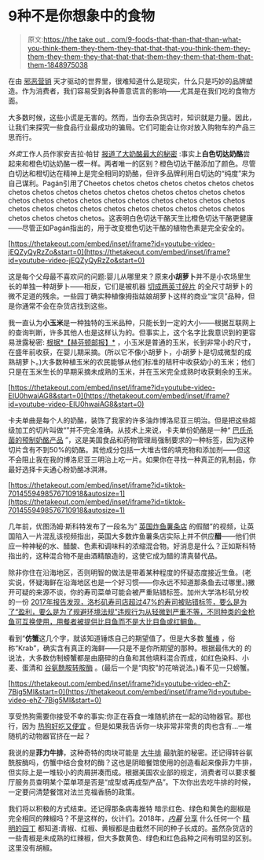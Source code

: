# 9种不是你想象中的食物

> 原文:[https://the take out . com/9-foods-that-than-that-than-what-you-think-them-they-them-they-that-that-that-you-think-them-they-them-they-them-they-that-that-that-them-they-them-that-them-that-them-1848975038](https://thetakeout.com/9-foods-that-aren-t-what-you-think-they-are-1848975038)

在由 [邪恶营销](https://thetakeout.com/chicagwa-chicago-water-wont-remove-lead-lines-1848924006) 天才驱动的世界里，很难知道什么是现实，什么只是巧妙的品牌塑造。作为消费者，我们容易受到各种善意谎言的影响——尤其是在我们吃的食物方面。

大多数时候，这些小谎是无害的。然而，当你去杂货店时，知识就是力量。因此，让我们来探究一些食品行业最成功的骗局。它们可能会让你对放入购物车的产品三思而行。

*外卖*工作人员作家安吉拉·帕甘 [报道了大奶酪最大的秘密](https://thetakeout.com/difference-between-white-and-orange-cheddar-cheese-1848976428) :事实上**白色切达奶酪**尝起来和橙色切达奶酪一模一样。两者唯一的区别？橙色切达干酪添加了颜色。尽管白切达和橙切达在精神上是完全相同的奶酪，但许多品牌利用白切达的“纯度”来为自己谋利。Pagán引用了Cheetos chetos chetos chetos chetos chetos chetos chetos chetos chetos chetos chetos chetos chetos chetos chetos chetos chetos chetos chetos chetos chetos chetos chetos chetos chetos chetos chetos chetos chetos chetos chetos chetos chetos chetos chetos chetos chetos chetos chetos chetos。这表明白色切达干酪天生比橙色切达干酪更健康——尽管正如Pagán指出的，用于改变橙色切达干酪的植物色素是完全安全的。

 [https://thetakeout.com/embed/inset/iframe?id=youtube-video-jEQZyQyRzZo&start=0](https://thetakeout.com/embed/inset/iframe?id=youtube-video-jEQZyQyRzZo&start=0) 

这是每个父母最不喜欢问的问题:婴儿从哪里来？原来**小胡萝卜**并不是小农场里生长的单独一种胡萝卜——相反，它们是被机器 [切成两英寸碎片](https://www.businessinsider.com/baby-carrots-not-baby-sized-carrots-2015-12) 的全尺寸胡萝卜的微不足道的残余。一些园丁确实种植像拇指姑娘胡萝卜这样的商业“宝贝”品种，但是你通常不会在杂货店找到这些。

我一直认为**小玉米**是一种独特的玉米品种，只能长到一定的大小——根据互联网上的查询判断，许多其他人也是这样认为的。但事实上，这个名字比我意识到的更容易泄露秘密: [根据*【赫芬顿邮报】*](https://www.huffpost.com/entry/where-does-baby-corn-come-from_n_5729387ee4b096e9f08fa79a) ，小玉米是普通的玉米，长到非常小的尺寸，在盛年前收获，在婴儿期采摘。(所以它不像小胡萝卜，小胡萝卜是切成微型的成熟胡萝卜。)大多数种植玉米的农民能够从他们标准的秸秆中收获幼小的玉米；他们只是在玉米生长的早期采摘未成熟的玉米，并在玉米完全成熟时收获剩余的玉米。

 [https://thetakeout.com/embed/inset/iframe?id=youtube-video-EIU0hwaiAG8&start=0](https://thetakeout.com/embed/inset/iframe?id=youtube-video-EIU0hwaiAG8&start=0) 

卡夫单曲是每个人的奶酪，装饰了我家的许多油炸博洛尼亚三明治。但是把这些超级加工的切片叫做“”并不完全准确。从技术上来说，卡夫单份奶酪是一种“ [巴氏杀菌的预制奶酪产品](https://www.delish.com/food-news/a46872/your-favorite-cheese-might-not-be-real/) ”，这是美国食品和药物管理局强制要求的一种标签，因为这种切片含有不到50%的奶酪。其他成分包括一大堆古怪的填充物和添加剂——但这不会阻止我在我的博洛尼亚三明治上吃一片。如果你在寻找一种真正的乳制品，你最好选择卡夫通心粉奶酪冰淇淋。

 [https://thetakeout.com/embed/inset/iframe?id=tiktok-7014559498576710918&autosize=1](https://thetakeout.com/embed/inset/iframe?id=tiktok-7014559498576710918&autosize=1) 

几年前，优图汤姆·斯科特发布了一段名为“ [英国炸鱼薯条店](https://www.youtube.com/watch?v=642x2Y3Zla0) 的假醋”的视频，让英国陷入一片混乱该视频指出，英国大多数炸鱼薯条店实际上并不供应**醋**——他们供应一种神秘的水、醋酸、色素和调味料的浓缩混合物。好消息是什么？正如斯科特指出的，这种混合物不是由酒精酿造的，这使它成为醋的清真替代品。

除非你住在沿海地区，否则明智的做法是带着某种程度的怀疑态度接近生鱼。(老实说，怀疑海鲜在沿海地区也是一个好习惯——你永远不知道那条鱼去过哪里。)撇开可疑的来源不谈，你的寿司菜单可能会被严重贴错标签。加州大学洛杉矶分校 的一份 [2017年报告发现，洛杉矶寿司店超过47%的寿司被贴错标签，要么是为了“盈利，要么是为了规避环境法规”违规行为从轻微到严重不等，不同种类的金枪鱼可互换使用，用餐者被提供比目鱼而不是大比目鱼或红鲷鱼。](https://newsroom.ucla.edu/releases/bait-and-switch-ucla-study-finds-fish-fraud-runs-rampant)

看到“**仿蟹**这几个字，就该知道锤炼自己的期望值了。但是大多数 [蟹棒](https://thetakeout.com/best-imitation-crab-stick-to-buy-for-cooking-snacking-1846872626) ，俗称“Krab”，确实含有真正的海鲜——只是不是你所期望的那种。根据最伟大的 的说法，大多数仿制螃蟹都是由磨碎的白鱼和其他填料混合而成，如红色染料、小麦、蛋清和 [谷氨酰胺转胺酶](https://www.webmd.com/diet/is-transglutaminase-safe#:~:text=and%20other%20foods.-,What%20Is%20Transglutaminase%3F,break%20down%20sugars%20you%20eat.) 。(最后一个是“肉胶”的花哨说法。)看不见一只螃蟹。

 [https://thetakeout.com/embed/inset/iframe?id=youtube-video-ehZ-7Big5MI&start=0](https://thetakeout.com/embed/inset/iframe?id=youtube-video-ehZ-7Big5MI&start=0) 

享受热狗需要你接受不幸的事实:你正在吞食一堆随机挤在一起的动物器官。那也行，因为 [热狗好吃又便宜](https://thetakeout.com/a-guide-to-americas-best-regional-hot-dogs-1848594402) 。但是如果我告诉你一块非常非常贵的肉也含有...一堆随机的动物器官挤在一起？

我说的是**菲力牛排**，这种奇特的肉块可能是 [大牛排](https://thetakeout.com/steakhouses-are-overrated-and-you-know-it-1848790301) 最肮脏的秘密。还记得转谷氨酰胺酶吗，仿蟹中结合食材的酶？这也是阴暗餐馆使用的创造看起来像菲力牛排，但实际上是一堆较小的肉屑拼凑而成。根据美国农业部的规定，消费者可以要求餐厅服务员查明某个菜单项是否是“成型或再成型产品”。下次你出去吃牛排的时候，一定要问清楚餐馆对法兰克福香肠的政策。

我们将以积极的方式结束。还记得那条病毒推特 暗示红色、绿色和黄色的甜椒是完全相同的辣椒吗？不是这样的，伙计们。2018年，[*内幕*](https://www.insider.com/are-all-peppers-the-same-plant-2018-9) [分享](https://www.insider.com/are-all-peppers-the-same-plant-2018-9) 什么任何一个 [精明的园丁](https://thetakeout.com/10-gardening-myths-keeping-you-from-better-veggies-1848704804) 都知道:青椒、红椒、黄椒都是由截然不同的种子长成的。虽然杂货店的一些青椒是未成熟的红辣椒，但大多数黄色、绿色和红色品种之间有明显的区别。这里没有胡椒。